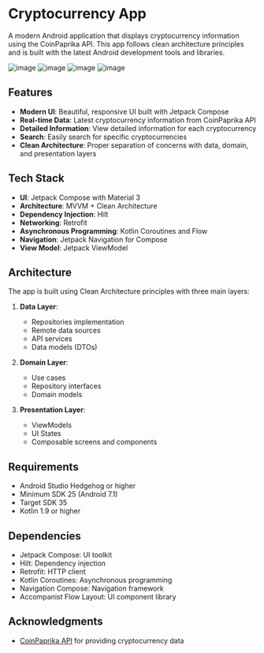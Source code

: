 # Cryptocurrency App

A modern Android application that displays cryptocurrency information using the CoinPaprika API. This app follows clean architecture principles and is built with the latest Android development tools and libraries.


![image](https://github.com/user-attachments/assets/55bfc64d-44c7-4dbf-977e-dff28b8a5c01)
![image](https://github.com/user-attachments/assets/3824d530-048a-4f55-85aa-cb84c4e74450)
![image](https://github.com/user-attachments/assets/a3528590-6c8b-49ee-97e2-2ccbf9e5096c)
![image](https://github.com/user-attachments/assets/392e79d6-f58b-4699-bcda-64e4ba87bacf)




## Features

- **Modern UI**: Beautiful, responsive UI built with Jetpack Compose
- **Real-time Data**: Latest cryptocurrency information from CoinPaprika API
- **Detailed Information**: View detailed information for each cryptocurrency
- **Search**: Easily search for specific cryptocurrencies
- **Clean Architecture**: Proper separation of concerns with data, domain, and presentation layers

## Tech Stack

- **UI**: Jetpack Compose with Material 3
- **Architecture**: MVVM + Clean Architecture
- **Dependency Injection**: Hilt
- **Networking**: Retrofit
- **Asynchronous Programming**: Kotlin Coroutines and Flow
- **Navigation**: Jetpack Navigation for Compose
- **View Model**: Jetpack ViewModel

## Architecture

The app is built using Clean Architecture principles with three main layers:

1. **Data Layer**:
   - Repositories implementation
   - Remote data sources
   - API services
   - Data models (DTOs)

2. **Domain Layer**:
   - Use cases
   - Repository interfaces
   - Domain models

3. **Presentation Layer**:
   - ViewModels
   - UI States
   - Composable screens and components

## Requirements

- Android Studio Hedgehog or higher
- Minimum SDK 25 (Android 7.1)
- Target SDK 35
- Kotlin 1.9 or higher

## Dependencies

- Jetpack Compose: UI toolkit
- Hilt: Dependency injection
- Retrofit: HTTP client
- Kotlin Coroutines: Asynchronous programming
- Navigation Compose: Navigation framework
- Accompanist Flow Layout: UI component library

## Acknowledgments

- [CoinPaprika API](https://api.coinpaprika.com/) for providing cryptocurrency data
